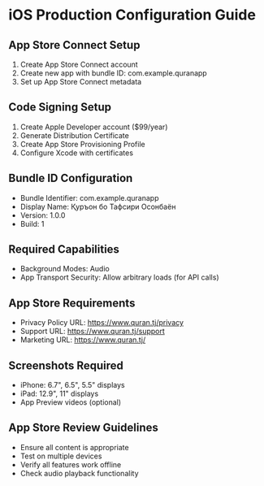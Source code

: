 # iOS Production Configuration Guide

## App Store Connect Setup
1. Create App Store Connect account
2. Create new app with bundle ID: com.example.quranapp
3. Set up App Store Connect metadata

## Code Signing Setup
1. Create Apple Developer account ($99/year)
2. Generate Distribution Certificate
3. Create App Store Provisioning Profile
4. Configure Xcode with certificates

## Bundle ID Configuration
- Bundle Identifier: com.example.quranapp
- Display Name: Қуръон бо Тафсири Осонбаён
- Version: 1.0.0
- Build: 1

## Required Capabilities
- Background Modes: Audio
- App Transport Security: Allow arbitrary loads (for API calls)

## App Store Requirements
- Privacy Policy URL: https://www.quran.tj/privacy
- Support URL: https://www.quran.tj/support
- Marketing URL: https://www.quran.tj/

## Screenshots Required
- iPhone: 6.7", 6.5", 5.5" displays
- iPad: 12.9", 11" displays
- App Preview videos (optional)

## App Store Review Guidelines
- Ensure all content is appropriate
- Test on multiple devices
- Verify all features work offline
- Check audio playback functionality
